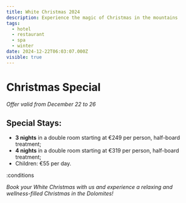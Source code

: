 ```yaml
---
title: White Christmas 2024
description: Experience the magic of Christmas in the mountains
tags:
  - hotel
  - restaurant
  - spa
  - winter
date: 2024-12-22T06:03:07.000Z
visible: true
---
```


# Christmas Special

*Offer valid from December 22 to 26*

## Special Stays:

- **3 nights** in a double room starting at €249 per person, half-board treatment;
- **4 nights** in a double room starting at €319 per person, half-board treatment;
- Children: €55 per day.

:conditions

*Book your White Christmas with us and experience a relaxing and wellness-filled Christmas in the Dolomites!*
